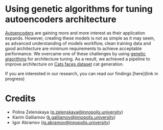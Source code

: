 # Using genetic algorithms for tuning autoencoders architecture

[Autoencoders](https://en.wikipedia.org/wiki/Autoencoder) are gaining 
more and more interest as their application expands. 
However, creating these models is not as simple 
as it may seem, as advanced understanding of models workflow, 
clean training data and good architecture are minimum requirements 
to achieve acceptable performance. 
We overcame one of these challenges by using 
[genetic algorithms](https://en.wikipedia.org/wiki/Genetic_algorithm) 
for architecture tuning. As a result, we achieved a pipeline to improve
architecture on [Cats faces dataset](https://www.kaggle.com/datasets/spandan2/cats-faces-64x64-for-generative-models)
cat generation.

If you are interested in our research, you can read our findings [here](link in progress)

# Credits
* Polina Zelenskaya (p.zelenskaya@innopolis.university)
* Karim Galliamov (k.galliamov@innopolis.university)
* Igor Abramov (ig.abramov@innopolis.university)